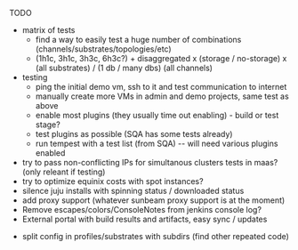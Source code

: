 
TODO

- matrix of tests
    - find a way to easily test a huge number of combinations (channels/substrates/topologies/etc)
    - (1h1c, 3h1c, 3h3c, 6h3c?) + disaggregated x (storage / no-storage) x (all substrates) / (1 db / many dbs) (all channels)
- testing
    - ping the initial demo vm, ssh to it and test communication to internet
    - manually create more VMs in admin and demo projects, same test as above
    - enable most plugins (they usually time out enabling) - build or test stage?
    - test plugins as possible (SQA has some tests already)
    - run tempest with a test list (from SQA) -- will need various plugins enabled
- try to pass non-conflicting IPs for simultanous clusters tests in maas? (only releant if testing)
- try to optimize equinix costs with spot instances?
- silence juju installs with spinning status / downloaded status
- add proxy support (whatever sunbeam proxy support is at the moment)
- Remove escapes/colors/ConsoleNotes from jenkins console log?
- External portal with build results and artifacts, easy sync / updates

+ split config in profiles/substrates with subdirs (find other repeated code)
